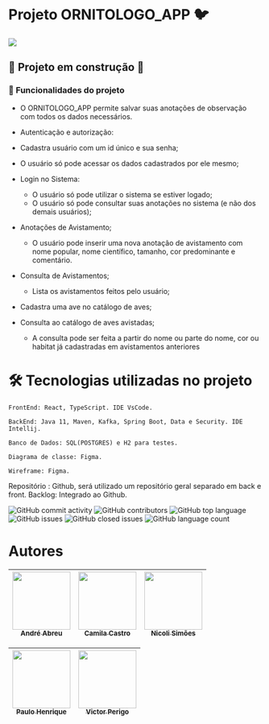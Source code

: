 #                                                             Projeto ORNITOLOGO_APP :bird:

![](https://images-ext-1.discordapp.net/external/9OK2F2MUsBZwA_Wg7wujv3kVmlvJEgkQ3YNdsZecTt4/%3Fraw%3Dtrue/https/github.com/cahcastroc/imgornitologo/blob/main/home.png?width=693&height=442)


 ## :construction: Projeto em construção :construction:


### :hammer: Funcionalidades do projeto

-  O ORNITOLOGO_APP permite salvar suas anotações de observação com todos os dados necessários.

-  Autenticação e autorização: 
  - Cadastra usuário com um id único e sua senha;
  - O usuário só pode acessar os dados cadastrados por ele mesmo;

- Login no Sistema:
  - O usuário só pode utilizar o sistema se estiver logado;
  - O usuário só pode consultar suas anotações no sistema (e não dos
    demais usuários);
  
- Anotações de Avistamento;
  - O usuário pode inserir uma nova anotação de avistamento com nome popular, nome científico, tamanho, cor
    predominante e comentário.    

- Consulta de Avistamentos;
  - Lista os avistamentos feitos pelo usuário;
  
- Cadastra uma ave no catálogo de aves;
  
- Consulta ao catálogo de aves avistadas;
  - A consulta pode ser feita a partir do nome ou parte do nome, cor ou
    habitat já cadastradas em avistamentos anteriores
  


# 🛠️ Tecnologias utilizadas no projeto

    FrontEnd: React, TypeScript. IDE VsCode.
    
    BackEnd: Java 11, Maven, Kafka, Spring Boot, Data e Security. IDE Intellij.

    Banco de Dados: SQL(POSTGRES) e H2 para testes.   

    Diagrama de classe: Figma.

    Wireframe: Figma.


Repositório : Github, será utilizado um repositório geral separado em back e front.
Backlog: Integrado ao Github.




![GitHub commit activity](https://img.shields.io/github/commit-activity/w/cahcastroc/ornitologo_app?logoColor=green&style=plastic)
![GitHub contributors](https://img.shields.io/github/contributors/cahcastroc/ornitologo_app?style=plastic)
![GitHub top language](https://img.shields.io/github/languages/top/cahcastroc/ornitologo_app?style=plastic)
![GitHub issues](https://img.shields.io/github/issues/cahcastroc/ornitologo_app?color=orange&style=plastic)
![GitHub closed issues](https://img.shields.io/github/issues-closed/cahcastroc/ornitologo_app?color=green&style=plastic)
![GitHub language count](https://img.shields.io/github/languages/count/cahcastroc/ornitologo_app?color=pink&style=plastic)

# Autores

| [<img src="https://avatars.githubusercontent.com/u/85203145?v=4" width=115><br><sub>André Abreu</sub>](https://github.com/andrezo88) | [<img src="https://avatars.githubusercontent.com/u/92308584?v=4" width=115><br><sub>Camila Castro</sub>](https://github.com/cahcastroc) | [<img src="https://avatars.githubusercontent.com/u/103610058?v=4" width=115><br><sub>Nicoli Simões</sub>](https://github.com/nicolids) |  
|:------------------------------------------------------------------------------------------------------------------------------------:|:---------------------------------------------------------------------------------------------------------------------------------------:|:-----------------------------------------------------------------------------------------------------------------------------------------:|


 | [<img src="https://avatars.githubusercontent.com/u/68249297?v=4" width=115><br><sub>Paulo Henrique</sub>](https://github.com/PauloHenriqueCamargo) | [<img src="https://avatars.githubusercontent.com/u/66310858?v=4" width=115><br><sub>Victor Perigo</sub>](https://github.com/VictorPerigo) |  
|:--------------------------------------------------------------------------------------------------------------------------------------------------:|:-----------------------------------------------------------------------------------------------------------------------------------------:|
